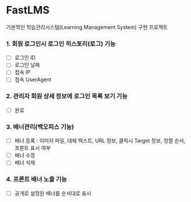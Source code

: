 # FastLMS
기본적인 학습관리시스템(Learning Management System) 구현 프로젝트

### 1. 회원 로그인시 로그인 히스토리(로그) 기능
- [ ] 로그인 ID 
- [ ] 로그인 날짜
- [ ] 접속 IP
- [ ] 접속 UserAgent

### 2. 관리자 회원 상세 정보에 로그인 목록 보기 기능
- [ ] 완료

### 3. 배너관리(백오피스 기능)
- [ ] 배너 등록 : 이미지 파일, 대체 텍스트, URL 정보, 클릭시 Target 정보, 정렬 순서, 프론트 표시 여부
- [ ] 배너 수정
- [ ] 배너 삭제

### 4. 프론트 배너 노출 기능
- [ ] 공개로 설정된 배너를 순서대로 표시
